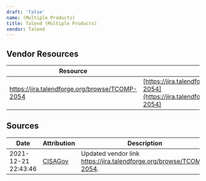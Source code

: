 ```yaml
---
draft: 'false'
name: (Multiple Products)
title: Talend (Multiple Products)
vendor: Talend
---
```


## Vendor Resources
| Resource | Link |
| --- | --- |
| https://jira.talendforge.org/browse/TCOMP-2054 | [https://jira.talendforge.org/browse/TCOMP-2054](https://jira.talendforge.org/browse/TCOMP-2054) |



## Sources
| Date | Attribution | Description |
| --- | --- | --- |
| 2021-12-21 22:43:46 | [CISAGov](https://raw.githubusercontent.com/cisagov/log4j-affected-db/develop/README.md) | Updated vendor link https://jira.talendforge.org/browse/TCOMP-2054.  |
